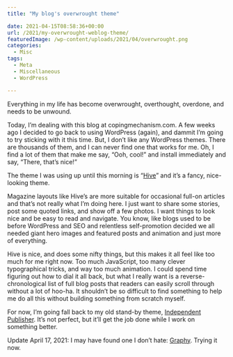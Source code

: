 ```yaml
---
title: "My blog's overwrought theme"

date: 2021-04-15T08:58:36+00:00
url: /2021/my-overwrought-weblog-theme/
featuredImage: /wp-content/uploads/2021/04/overwrought.png
categories:
  - Misc
tags:
  - Meta
  - Miscellaneous
  - WordPress

---
```

<!--kg-card-begin: html-->Everything in my life has become overwrought, overthought, overdone, and needs to be unwound.

Today, I&#8217;m dealing with this blog at copingmechanism.com. A few weeks ago I decided to go back to using WordPress (again), and dammit I&#8217;m going to try sticking with it this time. But, I don&#8217;t like any WordPress themes. There are thousands of them, and I can never find one that works for me. Oh, I find a lot of them that make me say, &#8220;Ooh, cool!&#8221; and install immediately and say, &#8220;There, that&#8217;s nice!&#8221;

The theme I was using up until this morning is &#8220;[Hive][1]&#8221; and it&#8217;s a fancy, nice-looking theme.

Magazine layouts like Hive&#8217;s are more suitable for occasional full-on articles and that&#8217;s not really what I&#8217;m doing here. I just want to share some stories, post some quoted links, and show off a few photos. I want things to look nice and be easy to read and navigate. You know, like blogs used to be before WordPress and SEO and relentless self-promotion decided we all needed giant hero images and featured posts and animation and just more of everything.

Hive is nice, and does some nifty things, but this makes it all feel like too much for me right now. Too much JavaScript, too many clever typographical tricks, and way too much animation. I could spend time figuring out how to dial it all back, but what I really want is a reverse-chronological list of full blog posts that readers can easily scroll through without a lot of hoo-ha. It shouldn&#8217;t be so difficult to find something to help me do all this without building something from scratch myself.

For now, I&#8217;m going fall back to my old stand-by theme, [Independent Publisher][2]. It&#8217;s not perfect, but it&#8217;ll get the job done while I work on something better.

Update April 17, 2021: I may have found one I don&#8217;t hate: [Graphy][3]. Trying it now.

<!--kg-card-end: html-->

 [1]: https://wordpress.com/theme/hive
 [2]: https://wordpress.com/theme/independent-publisher-2
 [3]: https://themegraphy.com/wordpress-themes/graphy/